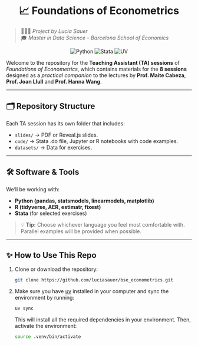
<h1 align="center"> 📈 Foundations of Econometrics  </h1>
<p align="center">
   
   > 👩🏻‍💻 *Project by Lucia Sauer*  
   > 🎓 *Master in Data Science – Barcelona School of Economics*

</p>

<p align="center">
 <img src="https://img.shields.io/badge/Python-3.11-blue?logo=python" alt="Python" /> 
 <img src="https://img.shields.io/badge/Stata-17-darkgreen?logo=stata" alt="Stata" /> 
 <img src="https://img.shields.io/badge/UV-Tool-purple?logo=uv" alt="UV" />  
</p>




Welcome to the repository for the **Teaching Assistant (TA) sessions** of *Foundations of Econometrics*, which contains materials for the **8 sessions** designed as a *practical companion* to the lectures by **Prof. Maite Cabeza**, **Prof. Joan Llull** and **Prof. Hanna Wang**.  

-----
## 🗂️ Repository Structure

Each TA session has its own folder that includes:

- `slides/` → PDF or Reveal.js slides.  
- `code/`   → Stata .do file, Jupyter or R notebooks with code examples.  
- `datasets/` → Data for exercises.    

---


## 🛠️ Software & Tools

We’ll be working with:

- **Python (pandas, statsmodels, linearmodels, matplotlib)**  
- **R (tidyverse, AER, estimatr, fixest)**  
- **Stata** (for selected exercises)  

> 💡 **Tip:** Choose whichever language you feel most comfortable with. Parallel examples will be provided when possible.

---

## ✨ How to Use This Repo

1. Clone or download the repository:
   ```bash
   git clone https://github.com/luciasauer/bse_econometrics.git

2. Make sure you have [uv](https://docs.astral.sh/uv/) installed in your computer and sync the environment by running:
   ```bash
   uv sync
   ```

   This will install all the required dependencies in your environment. Then, activate the environment:
   ```bash
   source .venv/bin/activate
   ```


